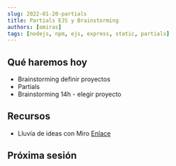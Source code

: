 ```yaml
---
slug: 2022-01-20-partials
title: Partials EJS y Brainstorming
authors: [omiras]
tags: [nodejs, npm, ejs, express, static, partials]
---
```


## Qué haremos hoy

- Brainstorming definir proyectos
- Partials
- Brainstorming 14h - elegir proyecto

## Recursos

- Lluvía de ideas con Miro [Enlace](https://miro.com/es/lluvia-de-ideas-online/)

## Próxima sesión
